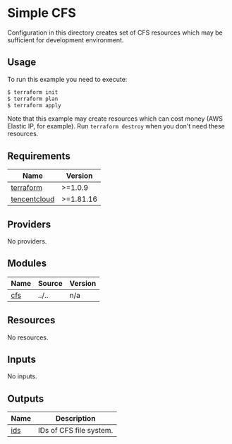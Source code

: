 # Simple CFS

Configuration in this directory creates set of CFS resources which may be sufficient for development environment.

## Usage

To run this example you need to execute:

```bash
$ terraform init
$ terraform plan
$ terraform apply
```

Note that this example may create resources which can cost money (AWS Elastic IP, for example). Run `terraform destroy` when you don't need these resources.

<!-- BEGIN_TF_DOCS -->
## Requirements

| Name | Version |
|------|---------|
| <a name="requirement_terraform"></a> [terraform](#requirement\_terraform) | >=1.0.9 |
| <a name="requirement_tencentcloud"></a> [tencentcloud](#requirement\_tencentcloud) | >=1.81.16 |

## Providers

No providers.

## Modules

| Name | Source | Version |
|------|--------|---------|
| <a name="module_cfs"></a> [cfs](#module\_cfs) | ../.. | n/a |

## Resources

No resources.

## Inputs

No inputs.

## Outputs

| Name | Description |
|------|-------------|
| <a name="output_ids"></a> [ids](#output\_ids) | IDs of CFS file system. |
<!-- END_TF_DOCS -->